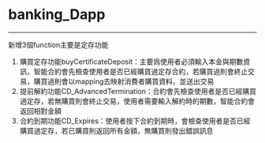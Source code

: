﻿# banking_Dapp
----
新增3個function主要是定存功能  
1. 購買定存功能buyCertificateDeposit：主要爲使用者必須輸入本金與期數資訊，智能合約會先檢查使用者是否已經購買過定存合約，若購買過則會終止交易，購買過則會以mapping去映射消費者購買資料，並送出交易  
2. 提前解約功能CD_AdvancedTermination：合約會先檢查使用者是否已經購買過定存，若無購買則會終止交易，使用者需要輸入解約時的期數，智能合約會返回相對金額  
3. 合約到期功能CD_Expires：使用者按下合約到期時，會檢查使用者是否已經購買過定存，若已購買則返回所有金額，無購買則發出錯誤訊息  